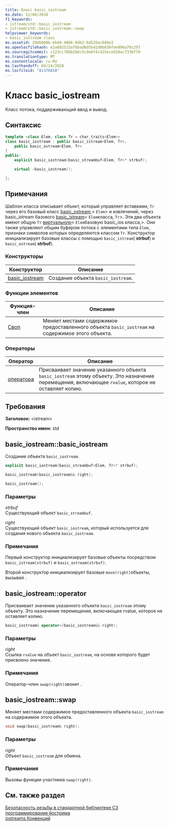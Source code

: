 ```yaml
---
title: Класс basic_iostream
ms.date: 11/04/2016
f1_keywords:
- istream/std::basic_iostream
- istream/std::basic_iostream::swap
helpviewer_keywords:
- basic_iostream class
ms.assetid: 294b680b-eb49-4066-8db2-6d52dac9d6e3
ms.openlocfilehash: e2a892525afbbad6d5b42d0b836fee096a70c297
ms.sourcegitcommit: c123cc76bb2b6c5cde6f4c425ece420ac733bf70
ms.translationtype: MT
ms.contentlocale: ru-RU
ms.lasthandoff: 04/14/2020
ms.locfileid: "81376818"
---
```

# <a name="basic_iostream-class"></a>Класс basic_iostream

Класс потока, поддерживающий ввод и вывод.

## <a name="syntax"></a>Синтаксис

```cpp
template <class Elem, class Tr = char_traits<Elem>>
class basic_iostream : public basic_istream<Elem, Tr>,
    public basic_ostream<Elem, Tr>
{
public:
    explicit basic_iostream(basic_streambuf<Elem, Tr>* strbuf);

    virtual ~basic_iostream();

};
```

## <a name="remarks"></a>Примечания

Шаблон класса описывает объект, который управляет вставками, `Tr` через его базовый класс [basic_ostream,](../standard-library/basic-ostream-class.md)< `Elem`> и извлечений, через basic_istream базового [basic_istream](../standard-library/basic-istream-class.md)< `Elem`класса, `Tr`>. Эти два объекта имеют общую `Tr` [виртуальную](../standard-library/basic-ios-class.md)< `Elem`базовую basic_ios класса,>. Они также управляют общим буфером потока с элементами типа `Elem`, признаки символов которых определяются классом `Tr`. Конструктор инициализирует базовые классы с помощью `basic_istream`( **strbuf**) и `basic_ostream`( **strbuf**).

### <a name="constructors"></a>Конструкторы

|Конструктор|Описание|
|-|-|
|[basic_iostream](#basic_iostream)|Создание объекта `basic_iostream`.|

### <a name="member-functions"></a>Функции элементов

|Функция-член|Описание|
|-|-|
|[Своп](#swap)|Меняет местами содержимое предоставленного объекта `basic_iostream` на содержимое этого объекта.|

### <a name="operators"></a>Операторы

|Оператор|Описание|
|-|-|
|[оператора](#op_eq)|Присваивает значение указанного объекта `basic_iostream` этому объекту. Это назначение перемещения, включающее `rvalue`, которое не оставляет копию.|

## <a name="requirements"></a>Требования

**Заголовок:** \<istream>

**Пространство имен:** std

## <a name="basic_iostreambasic_iostream"></a><a name="basic_iostream"></a>basic_iostream::basic_iostream

Создание объекта `basic_iostream`.

```cpp
explicit basic_iostream(basic_streambuf<Elem, Tr>* strbuf);

basic_iostream(basic_iostream&& right);

basic_iostream();
```

### <a name="parameters"></a>Параметры

*strbuf*\
Существующий объект `basic_streambuf`.

*right*\
Существующий объект `basic_iostream`, который используется для создания нового объекта `basic_iostream`.

### <a name="remarks"></a>Примечания

Первый конструктор инициализирует базовые объекты посредством `basic_istream(strbuf)` и `basic_ostream(strbuf)`.

Второй конструктор инициализирует базовые `move(right)`объекты, вызывая .

## <a name="basic_iostreamoperator"></a><a name="op_eq"></a>basic_iostream::operator

Присваивает значение указанного объекта `basic_iostream` этому объекту. Это назначение перемещения, включающее rvalue, которое не оставляет копию.

```cpp
basic_iostream& operator=(basic_iostream&& right);
```

### <a name="parameters"></a>Параметры

*right*\
Ссылка `rvalue` на объект `basic_iostream`, на основе которого будет присвоено значение.

### <a name="remarks"></a>Примечания

Оператор-член `swap(right)`звонит .

## <a name="basic_iostreamswap"></a><a name="swap"></a>basic_iostream::swap

Меняет местами содержимое предоставленного объекта `basic_iostream` на содержимое этого объекта.

```cpp
void swap(basic_iostream& right);
```

### <a name="parameters"></a>Параметры

*right*\
Объект `basic_iostream` для обмена.

### <a name="remarks"></a>Примечания

Вызовы функции участника `swap(right)`.

## <a name="see-also"></a>См. также раздел

[Безопасность резьбы в стандартной библиотеке СЗ](../standard-library/thread-safety-in-the-cpp-standard-library.md)\
[программирование йострима](../standard-library/iostream-programming.md)\
[iostreams Конвенций](../standard-library/iostreams-conventions.md)
